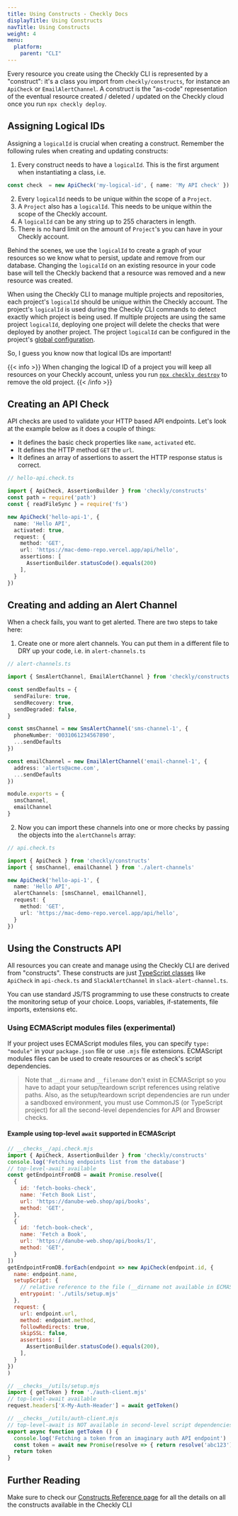 ```yaml
---
title: Using Constructs - Checkly Docs
displayTitle: Using Constructs
navTitle: Using Constructs
weight: 4
menu:
  platform:
    parent: "CLI"
---
```


Every resource you create using the Checkly CLI is represented by a "construct": it's a class you import from `checkly/constructs`,
for instance an `ApiCheck` or `EmailAlertChannel`. A construct is the "as-code" representation of the eventual resource 
created / deleted / updated on the Checkly cloud once you run `npx checkly deploy`.

## Assigning Logical IDs

Assigning a `logicalId` is crucial when creating a construct. Remember the following rules when creating and updating constructs:

1. Every construct needs to have a `logicalId`. This is the first argument when instantiating a class, i.e.
```ts
const check  = new ApiCheck('my-logical-id', { name: 'My API check' })
```
2. Every `logicalId` needs to be unique within the scope of a `Project`.
3. A `Project` also has a `logicalId`. This needs to be unique within the scope of the Checkly account.
4. A `logicalId` can be any string up to 255 characters in length.
5. There is no hard limit on the amount of `Project`'s you can have in your Checkly account.

Behind the scenes, we use the `logicalId` to create a graph of your resources so we know what to persist, update and remove
from our database. Changing the `logicalId` on an existing resource in your code base will tell the Checkly backend that
a resource was removed and a new resource was created.

When using the Checkly CLI to manage multiple projects and repositories, each project's `logicalId` should be unique within the Checkly account.
The project's `logicalId` is used during the Checkly CLI commands to detect exactly which project is being used.
If multiple projects are using the same project `logicalId`, deploying one project will delete the checks that were deployed by another project.
The project `logicalId` can be configured in the project's [global configuration](/docs/cli/project-structure/#global-configuration).

So, I guess you know now that logical IDs are important!

{{< info >}}
When changing the logical ID of a project you will keep all resources on your Checkly account, unless you run [`npx checkly destroy`](/docs/cli/command-line-reference/#npx-checkly-destroy) to remove the old project.
{{< /info >}}

## Creating an API Check

API checks are used to validate your HTTP based API endpoints. Let's look at the example below as it does a couple of things:

- It defines the basic check properties like `name`, `activated` etc.
- It defines the HTTP method `GET` the `url`.
- It defines an array of assertions to assert the HTTP response status is correct.

```ts
// hello-api.check.ts

import { ApiCheck, AssertionBuilder } from 'checkly/constructs'
const path = require('path')
const { readFileSync } = require('fs')

new ApiCheck('hello-api-1', {
  name: 'Hello API',
  activated: true,
  request: {
    method: 'GET',
    url: 'https://mac-demo-repo.vercel.app/api/hello',
    assertions: [
      AssertionBuilder.statusCode().equals(200)
    ],
  }
})
```

## Creating and adding an Alert Channel

When a check fails, you want to get alerted. There are two steps to take here:

1. Create one or more alert channels. You can put them in a different file to DRY up your code, i.e. in `alert-channels.ts`

```ts
// alert-channels.ts

import { SmsAlertChannel, EmailAlertChannel } from 'checkly/constructs'

const sendDefaults = {
  sendFailure: true,
  sendRecovery: true,
  sendDegraded: false,
}

const smsChannel = new SmsAlertChannel('sms-channel-1', {
  phoneNumber: '0031061234567890',
  ...sendDefaults
})

const emailChannel = new EmailAlertChannel('email-channel-1', {
  address: 'alerts@acme.com',
  ...sendDefaults
})

module.exports = {
  smsChannel,
  emailChannel
}
```

2. Now you can import these channels into one or more checks by passing the objects into the `alertChannels` array:

```ts
// api.check.ts

import { ApiCheck } from 'checkly/constructs'
import { smsChannel, emailChannel } from './alert-channels'

new ApiCheck('hello-api-1', {
  name: 'Hello API',
  alertChannels: [smsChannel, emailChannel],
  request: {
    method: 'GET',
    url: 'https://mac-demo-repo.vercel.app/api/hello',
  }
})
```
## Using the Constructs API

All resources you can create and manage using the Checkly CLI are derived from "constructs". These constructs are just
[TypeScript classes](https://github.com/checkly/checkly-cli/tree/main/packages/cli/src/constructs) like `ApiCheck` in `api-check.ts` and
`SlackAlertChannel` in `slack-alert-channel.ts`.

You can use standard JS/TS programming to use these constructs to create the monitoring setup of your
choice. Loops, variables, if-statements, file imports, extensions etc.

### Using ECMAScript modules files (experimental)

If your project uses ECMAScript modules files, you can specify `type: "module"` in your `package.json` file or use `.mjs` file extensions. ECMAScript modules files can be used to create resources or as check's script dependencies.

> Note that `__dirname` and `__filename` don't exist in ECMAScript so you have to adapt your setup/teardown script references using relative paths.
> Also, as the setup/teardown script dependencies are run under a sandboxed environment, you must use CommonJS (or TypeScript project) for all the second-level dependencies for API and Browser checks.

#### Example using top-level `await` supported in ECMAScript

```js
// __checks__/api.check.mjs
import { ApiCheck, AssertionBuilder } from 'checkly/constructs'
console.log('Fetching endpoints list from the database')
// top-level-await available
const getEndpointFromDB = await Promise.resolve([
  {
    id: 'fetch-books-check',
    name: 'Fetch Book List',
    url: 'https://danube-web.shop/api/books',
    method: 'GET',
  },
  {
    id: 'fetch-book-check',
    name: 'Fetch a Book',
    url: 'https://danube-web.shop/api/books/1',
    method: 'GET',
  }
])
getEndpointFromDB.forEach(endpoint => new ApiCheck(endpoint.id, {
  name: endpoint.name,
  setupScript: {
    // relative reference to the file (__dirname not available in ECMAScript)
    entrypoint: './utils/setup.mjs'
  },
  request: {
    url: endpoint.url,
    method: endpoint.method,
    followRedirects: true,
    skipSSL: false,
    assertions: [
      AssertionBuilder.statusCode().equals(200),
    ],
  }
})
)

// __checks__/utils/setup.mjs
import { getToken } from './auth-client.mjs'
// top-level-await available
request.headers['X-My-Auth-Header'] = await getToken()

// __checks__/utils/auth-client.mjs
// top-level-await is NOT available in second-level script dependencies
export async function getToken () {
  console.log('Fetching a token from an imaginary auth API endpoint')
  const token = await new Promise(resolve => { return resolve('abc123') })
  return token
}
```

## Further Reading

Make sure to check our [Constructs Reference page](/docs/cli/constructs-reference) for all the details on all the constructs available in the Checkly CLI 
